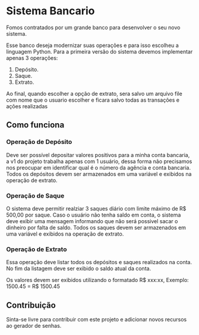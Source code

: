 
# Sistema Bancario

Fomos contratados por um grande banco para desenvolver o seu novo sistema. 

Esse banco deseja modernizar suas operações e para isso escolheu a linguagem Python. Para a primeira versão do sistema devemos implementar apenas 3 operações:

1.  Depósito.
2.  Saque.
3.  Extrato.

Ao final, quando escolher a opção de extrato, sera salvo um arquivo file com nome
que o usuario escolher e ficara salvo todas as transações e ações realizadas

## Como funciona

### Operação de Depósito
Deve ser possível depositar valores positivos para a minha conta bancaria, a v1 do projeto trabalha apenas com 1 usuário, dessa forma não precisamos nos preocupar em identificar qual é o número da agência e conta bancaria. Todos os depósitos devem ser armazenados em uma variável e exibidos na operação de extrato.

### Operação de Saque
O sistema deve permitir realziar 3 saques diário com limite máximo de R$ 500,00 por saque. Caso o usuário não tenha saldo em conta,  o sistema deve exibir uma mensagem informando que não será possivel sacar o dinheiro por falta de saldo. Todos os saques devem ser armazenados em uma variável e exibidos na operação de extrato.

### Operação de Extrato
Essa operação deve listar todos os depósitos e saques realizados na conta. No fim da listagem deve ser exibido o saldo atual da conta.

Os valores devem ser exibidos utilizando o formatado R$ xxx:xx,
Exemplo:
1500.45 = R$ 1500.45



## Contribuição

Sinta-se livre para contribuir com este projeto e adicionar novos recursos ao gerador de senhas.